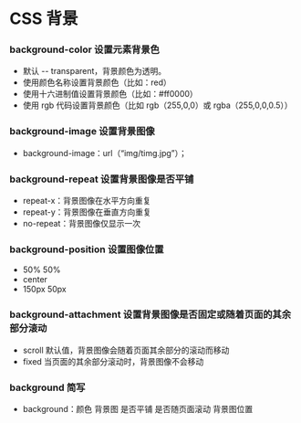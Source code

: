 # CSS 背景
 
### background-color 设置元素背景色
- 默认 -- transparent，背景颜色为透明。
- 使用颜色名称设置背景颜色（比如：red）
- 使用十六进制值设置背景颜色（比如：#ff0000）
- 使用 rgb 代码设置背景颜色（比如 rgb（255,0,0）或 rgba（255,0,0,0.5））
        
### background-image 设置背景图像
- background-image：url（“img/timg.jpg”）；
        
### background-repeat 设置背景图像是否平铺
- repeat-x：背景图像在水平方向重复
- repeat-y：背景图像在垂直方向重复
- no-repeat：背景图像仅显示一次
        
### background-position 设置图像位置
- 50% 50%
- center
- 150px 50px
        
### background-attachment 设置背景图像是否固定或随着页面的其余部分滚动
- scroll 默认值，背景图像会随着页面其余部分的滚动而移动
- fixed 当页面的其余部分滚动时，背景图像不会移动
        
### background 简写
- background：颜色 背景图 是否平铺 是否随页面滚动 背景图位置